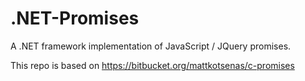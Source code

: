 # .NET-Promises
A .NET framework implementation of JavaScript / JQuery promises.

This repo is based on https://bitbucket.org/mattkotsenas/c-promises
